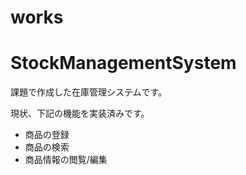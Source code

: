 # works
# StockManagementSystem  

課題で作成した在庫管理システムです。  

現状、下記の機能を実装済みです。 

* 商品の登録 
* 商品の検索 
* 商品情報の閲覧/編集

